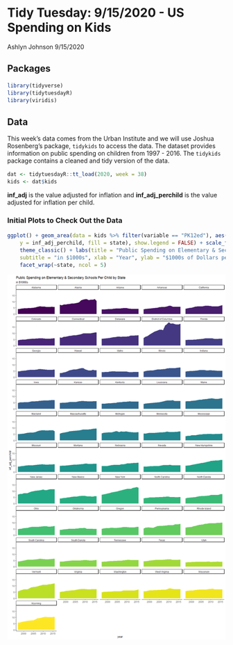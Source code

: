 Tidy Tuesday: 9/15/2020 - US Spending on Kids
================
Ashlyn Johnson
9/15/2020

## Packages

``` r
library(tidyverse)
library(tidytuesdayR)
library(viridis)
```

## Data

This week’s data comes from the Urban Institute and we will use Joshua
Rosenberg’s package, `tidykids` to access the data. The dataset provides
information on public spending on children from 1997 - 2016. The
`tidykids` package contains a cleaned and tidy version of the data.

``` r
dat <- tidytuesdayR::tt_load(2020, week = 38)
kids <- dat$kids
```

**inf\_adj** is the value adjusted for inflation and
**inf\_adj\_perchild** is the value adjusted for inflation per child.

### Initial Plots to Check Out the Data

``` r
ggplot() + geom_area(data = kids %>% filter(variable == "PK12ed"), aes(x = year, 
    y = inf_adj_perchild, fill = state), show.legend = FALSE) + scale_fill_viridis(discrete = TRUE) + 
    theme_classic() + labs(title = "Public Spending on Elementary & Secondary Schools Per Child by State", 
    subtitle = "in $1000s", xlab = "Year", ylab = "$1000s of Dollars per Child, Adjusted for Inflation") + 
    facet_wrap(~state, ncol = 5)
```

![](200915_tidytuesday_files/figure-gfm/fig1-1.png)<!-- -->
